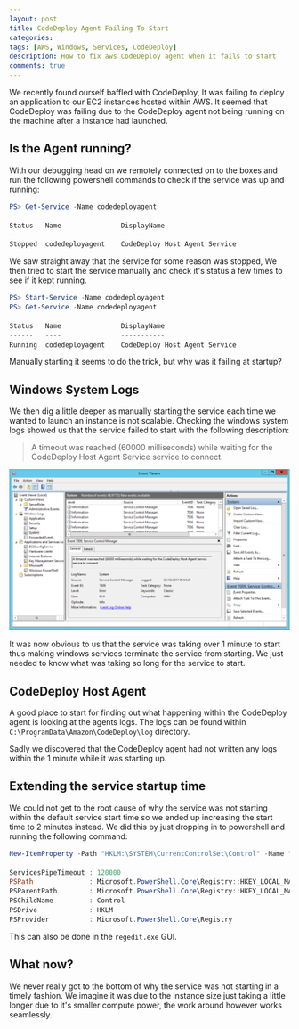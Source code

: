 ```yaml
---
layout: post
title: CodeDeploy Agent Failing To Start
categories:
tags: [AWS, Windows, Services, CodeDeploy]
description: How to fix aws CodeDeploy agent when it fails to start
comments: true
---
```


We recently found ourself baffled with CodeDeploy, It was failing to deploy an application to our EC2 instances hosted within AWS. It seemed that CodeDeploy was failing due to the CodeDeploy agent not being running on the machine after a instance had launched.

## Is the Agent running?

With our debugging head on we remotely connected on to the boxes and run the following powershell commands to check if the service was up and running:

```powershell
PS> Get-Service -Name codedeployagent

Status   Name               DisplayName
------   ----               -----------
Stopped  codedeployagent    CodeDeploy Host Agent Service
```

We saw straight away that the service for some reason was stopped, We then tried to start the service manually and check it's status a few times to see if it kept running.

```powershell
PS> Start-Service -Name codedeployagent
PS> Get-Service -Name codedeployagent

Status   Name               DisplayName
------   ----               -----------
Running  codedeployagent    CodeDeploy Host Agent Service
```

Manually starting it seems to do the trick, but why was it failing at startup?

## Windows System Logs

We then dig a little deeper as manually starting the service each time we wanted to launch an instance is not scalable. Checking the windows system logs showed us that the service failed to start with the following description:

>A timeout was reached (60000 milliseconds) while waiting for the CodeDeploy Host Agent Service service to connect.

![windows-event-viewer]

It was now obvious to us that the service was taking over 1 minute to start thus making windows services terminate the service from starting. We just needed to know what was taking so long for the service to start.

## CodeDeploy Host Agent

A good place to start for finding out what happening within the CodeDeploy agent is looking at the agents logs. The logs can be found within `C:\ProgramData\Amazon\CodeDeploy\log` directory.

Sadly we discovered that the CodeDeploy agent had not written any logs within the 1 minute while it was starting up.

## Extending the service startup time

We could not get to the root cause of why the service was not starting within the default service start time so we ended up increasing the start time to 2 minutes instead. We did this by just dropping in to powershell and running the following command:

```powershell
New-ItemProperty -Path "HKLM:\SYSTEM\CurrentControlSet\Control" -Name "ServicesPipeTimeout" -Value 120000 -PropertyType DWORD -Force

ServicesPipeTimeout : 120000
PSPath              : Microsoft.PowerShell.Core\Registry::HKEY_LOCAL_MACHINE\SYSTEM\CurrentControlSet\Control
PSParentPath        : Microsoft.PowerShell.Core\Registry::HKEY_LOCAL_MACHINE\SYSTEM\CurrentControlSet
PSChildName         : Control
PSDrive             : HKLM
PSProvider          : Microsoft.PowerShell.Core\Registry
```

This can also be done in the `regedit.exe` GUI.

## What now?

We never really got to the bottom of why the service was not starting in a timely fashion. We imagine it was due to the instance size just taking a little longer due to it's smaller compute power, the work around however works seamlessly.


[windows-event-viewer]: \assets\posts\2017-10-02-codedeploy-agent-failing-to-start\windows-event-viewer.png "Windows Event Viewer"